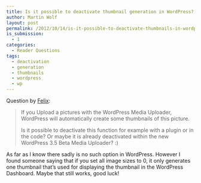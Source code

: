 ```yaml
---
title: Is it possible to deactivate thumbnail generation in WordPress?
author: Martin Wolf
layout: post
permalink: /2012/10/14/is-it-possible-to-deactivate-thumbnails-in-wordpress/
is_submission:
  - 1
categories:
  - Reader Questions
tags:
  - deactivation
  - generation
  - thumbnails
  - wordpress
  - wp
---
```

Question by [Felix][1]:

> If you Upload a pictures with the WordPress Media Uploader, WordPress will automatically create some thumbnails of this picture.
> 
> Is it possible to deactivate this function for example with a plugin or in the code? Or maybe it is already deactivated within the new WordPress 3.5 Beta Media Uploader? :)

As far as I know there sadly is no such option in WordPress. However I found someone saying that if you set all image sizes to 0, it only generates one thumbnail that&#8217;s used for displaying the thumbnail in the WordPress Dashboard. Maybe that still works, good luck!

 [1]: http://www.twitter.com/felixkling